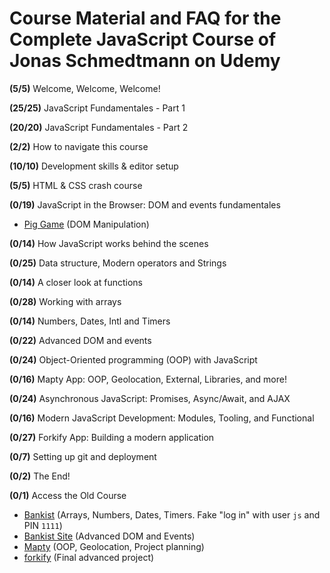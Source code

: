 # Course Material and FAQ for the Complete JavaScript Course of Jonas Schmedtmann on Udemy

**(5/5)** Welcome, Welcome, Welcome!

**(25/25)** JavaScript Fundamentales - Part 1

**(20/20)** JavaScript Fundamentales - Part 2

**(2/2)** How to navigate this course

**(10/10)** Development skills & editor setup

**(5/5)** HTML & CSS crash course

**(0/19)** JavaScript in the Browser: DOM and events fundamentales
- [Pig Game](https://pig-game-v2.netlify.app) (DOM Manipulation)

**(0/14)** How JavaScript works behind the scenes

**(0/25)** Data structure, Modern operators and Strings

**(0/14)** A closer look at functions

**(0/28)** Working with arrays

**(0/14)** Numbers, Dates, Intl and Timers

**(0/22)** Advanced DOM and events

**(0/24)** Object-Oriented programming (OOP) with JavaScript

**(0/16)** Mapty App: OOP, Geolocation, External, Libraries, and more!

**(0/24)** Asynchronous JavaScript: Promises, Async/Await, and AJAX

**(0/16)** Modern JavaScript Development: Modules, Tooling, and Functional

**(0/27)** Forkify App: Building a modern application

**(0/7)** Setting up git and deployment

**(0/2)** The End!

**(0/1)** Access the Old Course

- [Bankist](https://bankist.netlify.app/) (Arrays, Numbers, Dates, Timers. Fake "log in" with user `js` and PIN `1111`)
- [Bankist Site](https://bankist-dom.netlify.app/) (Advanced DOM and Events)
- [Mapty](https://mapty.netlify.app/) (OOP, Geolocation, Project planning)
- [forkify](https://forkify-v2.netlify.app/) (Final advanced project)
